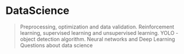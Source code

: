 # DataScience


>Preprocessing, optimization and data validation.
>Reinforcement learning, supervised learning and unsupervised learning.
>YOLO - object detection algorithm.
>Neural networks and Deep Learning
>Questions about data science
